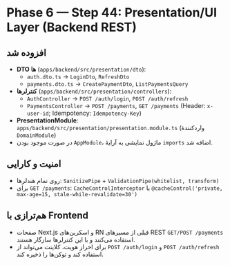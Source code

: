 # Phase 6 — Step 44: Presentation/UI Layer (Backend REST)

## افزوده شد
- **DTO ها** (`apps/backend/src/presentation/dto`):
  - `auth.dto.ts` → `LoginDto`, `RefreshDto`
  - `payments.dto.ts` → `CreatePaymentDto`, `ListPaymentsQuery`
- **کنترلرها** (`apps/backend/src/presentation/controllers`):
  - `AuthController` → `POST /auth/login`, `POST /auth/refresh`
  - `PaymentsController` → `POST /payments`, `GET /payments` (Header: `x-user-id`; Idempotency: `Idempotency-Key`)
- **PresentationModule**: `apps/backend/src/presentation/presentation.module.ts` (واردکنندهٔ `DomainModule`)
- در صورت موجود بودن `AppModule`، ماژول نمایشی به آرایهٔ `imports` اضافه شد.

## امنیت و کارایی
- روی تمام هندلرها: `SanitizePipe` + `ValidationPipe(whitelist, transform)`
- برای `GET /payments`: `CacheControlInterceptor` با `@cacheControl('private, max-age=15, stale-while-revalidate=30')`

## هم‌ترازی با Frontend
- صفحات Next.js و اسکرین‌های RN قبلی از مسیرهای REST `GET/POST /payments` استفاده می‌کنند و با این کنترلرها سازگار هستند.
- برای احراز هویت، کلاینت می‌تواند از `POST /auth/login` و `POST /auth/refresh` استفاده کند و توکن‌ها را ذخیره کند.
